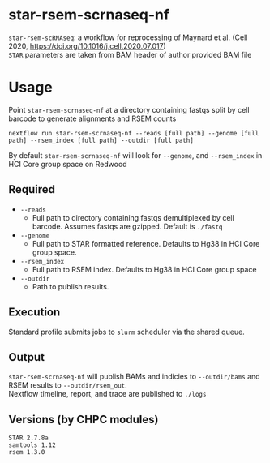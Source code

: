 # star-rsem-scrnaseq-nf
`star-rsem-scRNAseq`: a workflow for reprocessing of Maynard et al. (Cell 2020, https://doi.org/10.1016/j.cell.2020.07.017)  
`STAR` parameters are taken from BAM header of author provided BAM file  

# Usage
Point `star-rsem-scrnaseq-nf` at a directory containing fastqs split by cell barcode to generate alignments and RSEM counts  

```
nextflow run star-rsem-scrnaseq-nf --reads [full path] --genome [full path] --rsem_index [full path] --outdir [full path]
```

By default `star-rsem-scrnaseq-nf` will look for `--genome`, and `--rsem_index` in HCI Core group space on Redwood

## Required
+ `--reads`
    + Full path to directory containing fastqs demultiplexed by cell barcode. Assumes fastqs are gzipped. Default is `./fastq`
+ `--genome`
    + Full path to STAR formatted reference. Defaults to Hg38 in HCI Core group space.  
+ `--rsem_index`
    + Full path to RSEM index. Defaults to Hg38 in HCI Core group space
+ `--outdir`
    + Path to publish results.  

## Execution
Standard profile submits jobs to `slurm` scheduler via the shared queue.    

## Output
`star-rsem-scrnaseq-nf` will publish BAMs and indicies to `--outdir/bams` and RSEM results to `--outdir/rsem_out`.  
Nextflow timeline, report, and trace are published to `./logs`

## Versions (by CHPC modules)
`STAR 2.7.8a`  
`samtools 1.12`  
`rsem 1.3.0`  
